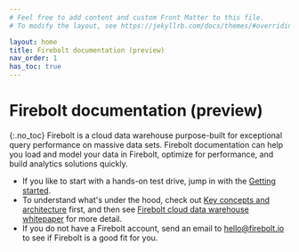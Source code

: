 ```yaml
---
# Feel free to add content and custom Front Matter to this file.
# To modify the layout, see https://jekyllrb.com/docs/themes/#overriding-theme-defaults

layout: home
title: Firebolt documentation (preview)
nav_order: 1
has_toc: true
---
```

# Firebolt documentation (preview)
{:.no_toc}
Firebolt is a cloud data warehouse purpose-built for exceptional query performance on massive data sets. Firebolt documentation can help you load and model your data in Firebolt, optimize for performance, and build analytics solutions quickly.

* If you like to start with a hands-on test drive, jump in with the [Getting started](getting-started.md).
* To understand what's under the hood, check out [Key concepts and architecture](architecture-overview.md) first, and then see [Firebolt cloud data warehouse whitepaper](https://www.firebolt.io/resources/firebolt-cloud-data-warehouse-whitepaper) for more detail.
* If you do not have a Firebolt account, send an email to hello@firebolt.io to see if Firebolt is a good fit for you.
